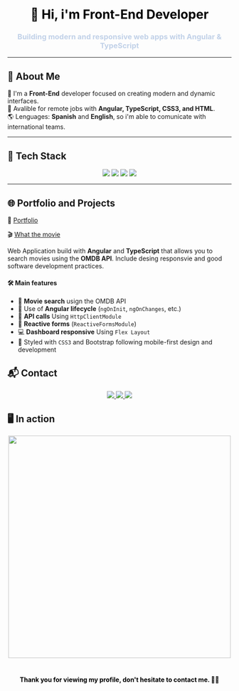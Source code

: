 <h1 align="center" style="color:#000000;">👋 Hi, i'm Front-End Developer</h1>
<h3 align="center" style="color:#c1d1e8;">Building modern and responsive web apps with Angular & TypeScript</h3>

---

## 🧠 About Me 


🎯 I'm a **Front-End** developer focused on creating modern and dynamic interfaces.  
📍 Avalible for remote jobs with **Angular, TypeScript, CSS3, and HTML**.  
🌎 Lenguages: **Spanish** and **English**, so i'm able to comunicate with international teams.
  
---

## 🚀 Tech Stack 

<div align="center">
  <img src="https://img.shields.io/badge/Angular-DD0031?style=for-the-badge&logo=angular&logoColor=white" />
  <img src="https://img.shields.io/badge/TypeScript-3178C6?style=for-the-badge&logo=typescript&logoColor=white" />
  <img src="https://img.shields.io/badge/CSS3-264de4?style=for-the-badge&logo=css3&logoColor=white" />
  <img src="https://img.shields.io/badge/HTML5-e34c26?style=for-the-badge&logo=html5&logoColor=white" />
</div>

---

## 🌐 Portfolio and Projects 

📌 [Portfolio](https://www.jesusbrito.dev/)

🎬 [What the movie](https://github.com/JesusBrito1505/what-the-movie)

Web Application build with **Angular** and **TypeScript** that allows you to search movies using the **OMDB API**.
Include desing responsvie and good software development practices.

#### 🛠 Main features

- 🔎 **Movie search** usign the OMDB API
- 🧠 Use of **Angular lifecycle** (`ngOnInit`, `ngOnChanges`, etc.)
- 🔗 **API calls** Using `HttpClientModule`
- 🧩 **Reactive forms**  (`ReactiveFormsModule`)
- 💻 **Dashboard responsive** Using `Flex Layout`
- 🎨 Styled with `CSS3` and Bootstrap following mobile-first design and development

## 📬 Contact 

<div align="center" style="margin-top: 20px;">
  <a href="mailto:email@jesusbrito.dev" target="_blank">
    <img src="https://img.shields.io/badge/email-D14836?style=for-the-badge&logo=gmail&logoColor=white" />
  </a>
  <a href="https://www.linkedin.com/in/jesus-ed-brito/" target="_blank">
    <img src="https://img.shields.io/badge/LinkedIn-0A66C2?style=for-the-badge&logo=linkedin&logoColor=white" />
  </a>
  <a href="https://github.com/JesusBrito1505" target="_blank">
    <img src="https://img.shields.io/badge/GitHub-000000?style=for-the-badge&logo=github&logoColor=white" />
  </a>
</div>


## 🖥️ In action 

<div align="center">
  <img src="https://media.giphy.com/media/qgQUggAC3Pfv687qPC/giphy.gif" width="500" />
</div>

<div align="center" style="margin-top: 40px;">
  <b style="color:#000000;">Thank you for viewing my profile, don't hesitate to contact me. 👨‍💻</b>
</div>

